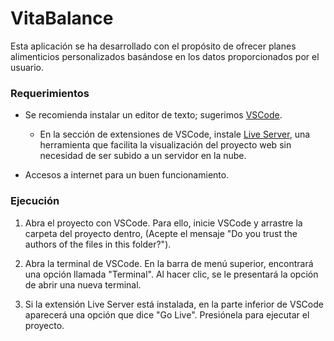 # VitaBalance

Esta aplicación se ha desarrollado con el propósito de ofrecer planes alimenticios personalizados basándose en los datos proporcionados por el usuario.

### Requerimientos

- Se recomienda instalar un editor de texto; sugerimos [VSCode](https://code.visualstudio.com/).

  - En la sección de extensiones de VSCode, instale [Live Server](https://marketplace.visualstudio.com/items?itemName=ritwickdey.LiveServer), una herramienta que facilita la visualización del proyecto web sin necesidad de ser subido a un servidor en la nube.

- Accesos a internet para un buen funcionamiento.

### Ejecución

1. Abra el proyecto con VSCode. Para ello, inicie VSCode y arrastre la carpeta del proyecto dentro, (Acepte el mensaje "Do you trust the authors of the files in this folder?").

2. Abra la terminal de VSCode. En la barra de menú superior, encontrará una opción llamada "Terminal". Al hacer clic, se le presentará la opción de abrir una nueva terminal.

3. Si la extensión Live Server está instalada, en la parte inferior de VSCode aparecerá una opción que dice "Go Live". Presiónela para ejecutar el proyecto.
